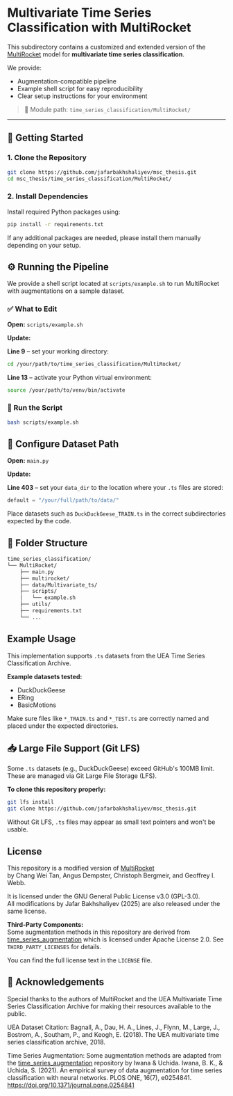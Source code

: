 # Multivariate Time Series Classification with MultiRocket

This subdirectory contains a customized and extended version of the [MultiRocket](https://github.com/ChangWeiTan/MultiRocket) model for **multivariate time series classification**.

We provide:
- Augmentation-compatible pipeline
- Example shell script for easy reproducibility
- Clear setup instructions for your environment

> 📁 Module path: `time_series_classification/MultiRocket/`

---

## 🚀 Getting Started

### 1. Clone the Repository

```bash
git clone https://github.com/jafarbakhshaliyev/msc_thesis.git
cd msc_thesis/time_series_classification/MultiRocket/
```

### 2. Install Dependencies

Install required Python packages using:

```bash
pip install -r requirements.txt
```

If any additional packages are needed, please install them manually depending on your setup.

## ⚙️ Running the Pipeline

We provide a shell script located at `scripts/example.sh` to run MultiRocket with augmentations on a sample dataset.

### ✅ What to Edit

**Open:** `scripts/example.sh`

**Update:**

**Line 9** – set your working directory:

```bash
cd /your/path/to/time_series_classification/MultiRocket/
```

**Line 13** – activate your Python virtual environment:

```bash
source /your/path/to/venv/bin/activate
```



### 🏃 Run the Script

```bash
bash scripts/example.sh
```

## 📁 Configure Dataset Path

**Open:** `main.py`

**Update:**

**Line 403** – set your `data_dir` to the location where your `.ts` files are stored:

```python
default = "/your/full/path/to/data/"
```

Place datasets such as `DuckDuckGeese_TRAIN.ts` in the correct subdirectories expected by the code.

## 📂 Folder Structure

```bash
time_series_classification/
└── MultiRocket/
    ├── main.py                 
    ├── multirocket/                
    ├── data/Multivariate_ts/                   
    ├── scripts/
    │   └── example.sh          
    ├── utils/                 
    ├── requirements.txt        
    └── ...
```

##  Example Usage

This implementation supports `.ts` datasets from the UEA Time Series Classification Archive.

**Example datasets tested:**
- DuckDuckGeese
- ERing
- BasicMotions

Make sure files like `*_TRAIN.ts` and `*_TEST.ts` are correctly named and placed under the expected directories.

## 📥 Large File Support (Git LFS)

Some `.ts` datasets (e.g., DuckDuckGeese) exceed GitHub's 100MB limit. These are managed via Git Large File Storage (LFS).

 **To clone this repository properly:**

```bash
git lfs install
git clone https://github.com/jafarbakhshaliyev/msc_thesis.git
```

Without Git LFS, `.ts` files may appear as small text pointers and won't be usable.

## License

This repository is a modified version of [MultiRocket](https://github.com/ChangWeiTan/MultiRocket)  
by Chang Wei Tan, Angus Dempster, Christoph Bergmeir, and Geoffrey I. Webb.

It is licensed under the GNU General Public License v3.0 (GPL-3.0).  
All modifications by Jafar Bakhshaliyev (2025) are also released under the same license.

**Third-Party Components:**  
Some augmentation methods in this repository are derived from [time_series_augmentation](https://github.com/uchidalab/time_series_augmentation) which is licensed under Apache License 2.0. See `THIRD_PARTY_LICENSES` for details.

You can find the full license text in the `LICENSE` file.

## 🙏 Acknowledgements

Special thanks to the authors of MultiRocket and the UEA Multivariate Time Series Classification Archive for making their resources available to the public.

UEA Dataset Citation:
Bagnall, A., Dau, H. A., Lines, J., Flynn, M., Large, J., Bostrom, A., Southam, P., and Keogh, E. (2018). The UEA multivariate time series classification archive, 2018.

Time Series Augmentation:
Some augmentation methods are adapted from the [time_series_augmentation](https://github.com/uchidalab/time_series_augmentation) repository by Iwana & Uchida.
Iwana, B. K., & Uchida, S. (2021). An empirical survey of data augmentation for time series classification with neural networks. PLOS ONE, 16(7), e0254841. https://doi.org/10.1371/journal.pone.0254841